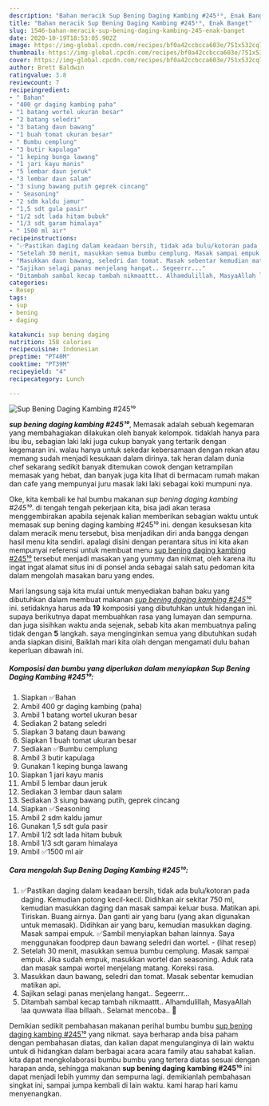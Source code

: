 ```yaml
---
description: "Bahan meracik Sup Bening Daging Kambing #245¹⁰, Enak Banget"
title: "Bahan meracik Sup Bening Daging Kambing #245¹⁰, Enak Banget"
slug: 1546-bahan-meracik-sup-bening-daging-kambing-245-enak-banget
date: 2020-10-19T18:53:05.902Z
image: https://img-global.cpcdn.com/recipes/bf0a42ccbcca603e/751x532cq70/sup-bening-daging-kambing-245⁰-foto-resep-utama.jpg
thumbnail: https://img-global.cpcdn.com/recipes/bf0a42ccbcca603e/751x532cq70/sup-bening-daging-kambing-245⁰-foto-resep-utama.jpg
cover: https://img-global.cpcdn.com/recipes/bf0a42ccbcca603e/751x532cq70/sup-bening-daging-kambing-245⁰-foto-resep-utama.jpg
author: Brett Baldwin
ratingvalue: 3.8
reviewcount: 7
recipeingredient:
- " Bahan"
- "400 gr daging kambing paha"
- "1 batang wortel ukuran besar"
- "2 batang seledri"
- "3 batang daun bawang"
- "1 buah tomat ukuran besar"
- " Bumbu cemplung"
- "3 butir kapulaga"
- "1 keping bunga lawang"
- "1 jari kayu manis"
- "5 lembar daun jeruk"
- "3 lembar daun salam"
- "3 siung bawang putih geprek cincang"
- " Seasoning"
- "2 sdm kaldu jamur"
- "1,5 sdt gula pasir"
- "1/2 sdt lada hitam bubuk"
- "1/3 sdt garam himalaya"
- " 1500 ml air"
recipeinstructions:
- "✅Pastikan daging dalam keadaan bersih, tidak ada bulu/kotoran pada daging. Kemudian potong kecil-kecil. Didihkan air sekitar 750 ml, kemudian masukkan daging dan masak sampai keluar busa. Matikan api. Tiriskan. Buang airnya. Dan ganti air yang baru (yang akan digunakan untuk memasak). Didihkan air yang baru, kemudian masukkan daging. Masak sampai empuk. ✅Sambil menyiapkan bahan lainnya. Saya menggunakan foodprep daun bawang seledri dan wortel.           (lihat resep)"
- "Setelah 30 menit, masukkan semua bumbu cemplung. Masak sampai empuk. Jika sudah empuk, masukkan wortel dan seasoning. Aduk rata dan masak sampai wortel menjelang matang. Koreksi rasa."
- "Masukkan daun bawang, seledri dan tomat. Masak sebentar kemudian matikan api."
- "Sajikan selagi panas menjelang hangat.. Segeerrr..."
- "Ditambah sambal kecap tambah nikmaattt.. Alhamdulillah, MasyaAllah laa quwwata illaa billaah.. Selamat mencoba.. 🌷"
categories:
- Resep
tags:
- sup
- bening
- daging

katakunci: sup bening daging 
nutrition: 158 calories
recipecuisine: Indonesian
preptime: "PT40M"
cooktime: "PT39M"
recipeyield: "4"
recipecategory: Lunch

---
```



![Sup Bening Daging Kambing #245¹⁰](https://img-global.cpcdn.com/recipes/bf0a42ccbcca603e/751x532cq70/sup-bening-daging-kambing-245⁰-foto-resep-utama.jpg)

<b><i>sup bening daging kambing #245¹⁰</i></b>, Memasak adalah sebuah kegemaran yang membahagiakan dilakukan oleh banyak kelompok. tidaklah hanya para ibu ibu, sebagian laki laki juga cukup banyak yang tertarik dengan kegemaran ini. walau hanya untuk sekedar kebersamaan dengan rekan atau memang sudah menjadi kesukaan dalam dirinya. tak heran dalam dunia chef sekarang sedikit banyak ditemukan cowok dengan ketrampilan memasak yang hebat, dan banyak juga kita lihat di bermacam rumah makan dan cafe yang mempunyai juru masak laki laki sebagai koki mumpuni nya.



Oke, kita kembali ke hal bumbu makanan <i>sup bening daging kambing #245¹⁰</i>. di tengah tengah pekerjaan kita, bisa jadi akan terasa menggembirakan apabila sejenak kalian memberikan sebagian waktu untuk memasak sup bening daging kambing #245¹⁰ ini. dengan kesuksesan kita dalam meracik menu tersebut, bisa menjadikan diri anda bangga dengan hasil menu kita sendiri. apalagi disini dengan perantara situs ini kita akan mempunyai referensi untuk membuat menu <u>sup bening daging kambing #245¹⁰</u> tersebut menjadi masakan yang yummy dan nikmat, oleh karena itu ingat ingat alamat situs ini di ponsel anda sebagai salah satu pedoman kita dalam mengolah masakan baru yang endes.


Mari langsung saja kita mulai untuk menyediakan bahan baku yang dibutuhkan dalam membuat makanan <u><i>sup bening daging kambing #245¹⁰</i></u> ini. setidaknya harus ada <b>19</b> komposisi yang dibutuhkan untuk hidangan ini. supaya berikutnya dapat membuahkan rasa yang lumayan dan sempurna. dan juga sisihkan waktu anda sejenak, sebab kita akan membuatnya paling tidak dengan <b>5</b> langkah. saya menginginkan semua yang dibutuhkan sudah anda siapkan disini, Baiklah mari kita olah dengan mengamati dulu bahan keperluan dibawah ini.

<!--inarticleads1-->

##### Komposisi dan bumbu yang diperlukan dalam menyiapkan Sup Bening Daging Kambing #245¹⁰:

1. Siapkan  ✅Bahan
1. Ambil 400 gr daging kambing (paha)
1. Ambil 1 batang wortel ukuran besar
1. Sediakan 2 batang seledri
1. Siapkan 3 batang daun bawang
1. Siapkan 1 buah tomat ukuran besar
1. Sediakan  ✅Bumbu cemplung
1. Ambil 3 butir kapulaga
1. Gunakan 1 keping bunga lawang
1. Siapkan 1 jari kayu manis
1. Ambil 5 lembar daun jeruk
1. Sediakan 3 lembar daun salam
1. Sediakan 3 siung bawang putih, geprek cincang
1. Siapkan  ✅Seasoning
1. Ambil 2 sdm kaldu jamur
1. Gunakan 1,5 sdt gula pasir
1. Ambil 1/2 sdt lada hitam bubuk
1. Ambil 1/3 sdt garam himalaya
1. Ambil  ✅1500 ml air




<!--inarticleads2-->

##### Cara mengolah Sup Bening Daging Kambing #245¹⁰:

1. ✅Pastikan daging dalam keadaan bersih, tidak ada bulu/kotoran pada daging. Kemudian potong kecil-kecil. Didihkan air sekitar 750 ml, kemudian masukkan daging dan masak sampai keluar busa. Matikan api. Tiriskan. Buang airnya. Dan ganti air yang baru (yang akan digunakan untuk memasak). Didihkan air yang baru, kemudian masukkan daging. Masak sampai empuk. ✅Sambil menyiapkan bahan lainnya. Saya menggunakan foodprep daun bawang seledri dan wortel. -           (lihat resep)
1. Setelah 30 menit, masukkan semua bumbu cemplung. Masak sampai empuk. Jika sudah empuk, masukkan wortel dan seasoning. Aduk rata dan masak sampai wortel menjelang matang. Koreksi rasa.
1. Masukkan daun bawang, seledri dan tomat. Masak sebentar kemudian matikan api.
1. Sajikan selagi panas menjelang hangat.. Segeerrr...
1. Ditambah sambal kecap tambah nikmaattt.. Alhamdulillah, MasyaAllah laa quwwata illaa billaah.. Selamat mencoba.. 🌷




Demikian sedikit pembahasan makanan perihal bumbu bumbu <u>sup bening daging kambing #245¹⁰</u> yang nikmat. saya berharap anda bisa paham dengan pembahasan diatas, dan kalian dapat mengulanginya di lain waktu untuk di hidangkan dalam berbagai acara acara family atau sahabat kalian. kita dapat mengkolaborasi bumbu bumbu yang tertera diatas sesuai dengan harapan anda, sehingga makanan <b>sup bening daging kambing #245¹⁰</b> ini dapat menjadi lebih yummy dan sempurna lagi. demikianlah pembahasan singkat ini, sampai jumpa kembali di lain waktu. kami harap hari kamu menyenangkan.
